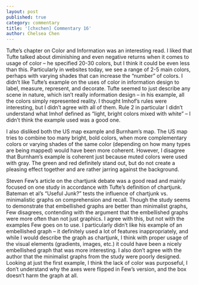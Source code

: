 ```yaml
---
layout: post
published: true
category: commentary
title: '[chxchen] Commentary 16'
author: Chelsea Chen
---
```

Tufte’s chapter on Color and Information was an interesting read. I liked that Tufte talked about diminishing and even negative returns when it comes to usage of color – he specified 20-30 colors, but I think it could be even less than this. Particularly in websites today, we see a range of 2-5 main colors, perhaps with varying shades that can increase the “number” of colors. I didn’t like Tufte’s example on the uses of color in information design to label, measure, represent, and decorate. Tufte seemed to just describe any scene in nature, which isn’t really information design – in his example, all the colors simply represented reality. I thought Imhof’s rules were interesting, but I didn’t agree with all of them. Rule 2 in particular I didn’t understand what Imhof defined as “light, bright colors mixed with white” – I didn’t think the example used was a good one.

I also disliked both the US map example and Burnham’s map. The US map tries to combine too many bright, bold colors, when more complementary colors or varying shades of the same color (depending on how many types are being mapped) would have been more coherent. However, I disagree that Burnham’s example is coherent just because muted colors were used with gray. The green and red definitely stand out, but do not create a pleasing effect together and are rather jarring against the background.

Steven Few’s article on the chartjunk debate was a good read and mainly focused on one study in accordance with Tufte’s definition of chartjunk. Bateman et al’s “Useful Junk?” tests the influence of chartjunk vs. minimalistic graphs on comprehension and recall. Though the study seems to demonstrate that embellished graphs are better than minimalist graphs, Few disagrees, contending with the argument that the embellished graphs were more often than not just graphics. I agree with this, but not with the examples Few goes on to use. I particularly didn’t like his example of an embellished graph – it definitely used a lot of features inappropriately, and while I would describe the graph as chartjunk, I think with proper usage of the visual elements (gradients, images, etc.) it could have been a nicely embellished graph that was more interesting. I also don’t agree with the author that the minimalist graphs from the study were poorly designed. Looking at just the first example, I think the lack of color was purposeful, I don’t understand why the axes were flipped in Few’s version, and the box doesn’t harm the graph at all.
